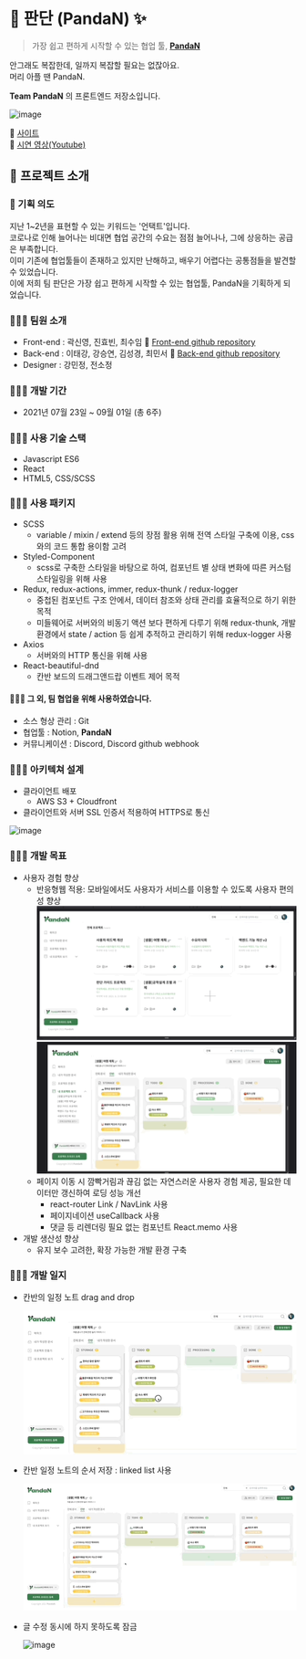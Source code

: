# 🐼 판단 (PandaN) ✨

> 가장 쉽고 편하게 시작할 수 있는 협업 툴, [__PandaN__](https://pandan.link)

안그래도 복잡한데, 일까지 복잡할 필요는 없잖아요.  
머리 아플 땐 PandaN.

__Team PandaN__ 의 프론트엔드 저장소입니다.

![image](https://user-images.githubusercontent.com/85476908/131855009-5b76dbb8-e8b3-45f1-9140-afd7f40752ed.png)

🔗  [사이트](https://pandan.link)  
🔗  [시연 영상(Youtube)](https://youtu.be/kXbPpu10uTA)  

## 🐼 프로젝트 소개

### 🌱 기획 의도
지난 1~2년을 표현할 수 있는 키워드는 '언택트'입니다.  
코로나로 인해 늘어나는 비대면 협업 공간의 수요는 점점 늘어나나, 그에 상응하는 공급은 부족합니다.  
이미 기존에 협업툴들이 존재하고 있지만 난해하고, 배우기 어렵다는 공통점들을 발견할 수 있었습니다.  
이에 저희 팀 판단은 가장 쉽고 편하게 시작할 수 있는 협업툴, PandaN을 기획하게 되었습니다.

### 👨‍👧‍👧 팀원 소개
- Front-end : 곽신영, 진효빈, 최수임 🔗 [Front-end github repository](https://github.com/Team-PandaN/Team-PandaN-Front)
- Back-end : 이태강, 강승연, 김성경, 최민서 🔗 [Back-end github repository](https://github.com/Team-PandaN/Team-PandaN-Back)
- Designer : 강민정, 전소정

### 👨‍👧‍👧 개발 기간
- 2021년 07월 23일 ~ 09월 01일 (총 6주)

### 👨‍👧‍👧 사용 기술 스택
- Javascript ES6
- React
- HTML5, CSS/SCSS 

### 👨‍👧‍👧 사용 패키지
- SCSS
  - variable / mixin / extend 등의 장점 활용 위해 전역 스타일 구축에 이용, css와의 코드 통합 용이함 고려
- Styled-Component
  - scss로 구축한 스타일을 바탕으로 하여, 컴포넌트 별 상태 변화에 따른 커스텀 스타일링을 위해 사용
- Redux, redux-actions, immer, redux-thunk / redux-logger
  - 중첩된 컴포넌트 구조 안에서, 데이터 참조와 상태 관리를 효율적으로 하기 위한 목적
  - 미들웨어로 서버와의 비동기 액션 보다 편하게 다루기 위해 redux-thunk, 개발환경에서 state / action 등 쉽게 추적하고 관리하기 위해 redux-logger 사용
- Axios
  - 서버와의 HTTP 통신을 위해 사용
- React-beautiful-dnd
  - 칸반 보드의 드래그앤드랍 이벤트 제어 목적

#### 👨‍👧‍👧 그 외, 팀 협업을 위해 사용하였습니다.
- 소스 형상 관리 : Git
- 협업툴 : Notion, __PandaN__
- 커뮤니케이션 : Discord, Discord github webhook

### 👨‍👧‍👧 아키텍쳐 설계
- 클라이언트 배포
  - AWS S3 + Cloudfront
- 클라이언트와 서버 SSL 인증서 적용하여 HTTPS로 통신

![image](https://user-images.githubusercontent.com/85476908/131854106-9fe30ecc-92dc-4595-ba6d-9b549a0badf8.png)

### 👨‍👧‍👧 개발 목표
- 사용자 경험 향상
  - 반응형웹 적용: 모바일에서도 사용자가 서비스를 이용할 수 있도록 사용자 편의성 향상
    ![image](https://github.com/Team-PandaN/Team-PandaN-Front/blob/master/img_readme/responsive_project.gif)
    ![image](https://github.com/Team-PandaN/Team-PandaN-Front/blob/master/img_readme/responsive_kanban.gif)  
  - 페이지 이동 시 깜빡거림과 끊김 없는 자연스러운 사용자 경험 제공, 필요한 데이터만 갱신하여 로딩 성능 개선
    - react-router Link / NavLink 사용
    - 페이지네이션 useCallback 사용
    - 댓글 등 리렌더링 필요 없는 컴포넌트 React.memo 사용
- 개발 생산성 향상
  - 유지 보수 고려한, 확장 가능한 개발 환경 구축

### 👨‍👧‍👧 개발 일지
- 칸반의 일정 노트 drag and drop

  ![image](https://github.com/Team-PandaN/Team-PandaN-Front/blob/master/img_readme/kanban.gif)
- 칸반 일정 노트의 순서 저장 : linked list 사용

  ![image](https://github.com/Team-PandaN/Team-PandaN-Front/blob/master/img_readme/linkedlist.gif)
- 글 수정 동시에 하지 못하도록 잠금

  ![image](https://github.com/Team-PandaN/Team-PandaN-Front/blob/master/img_readme/editmodal.gif)

